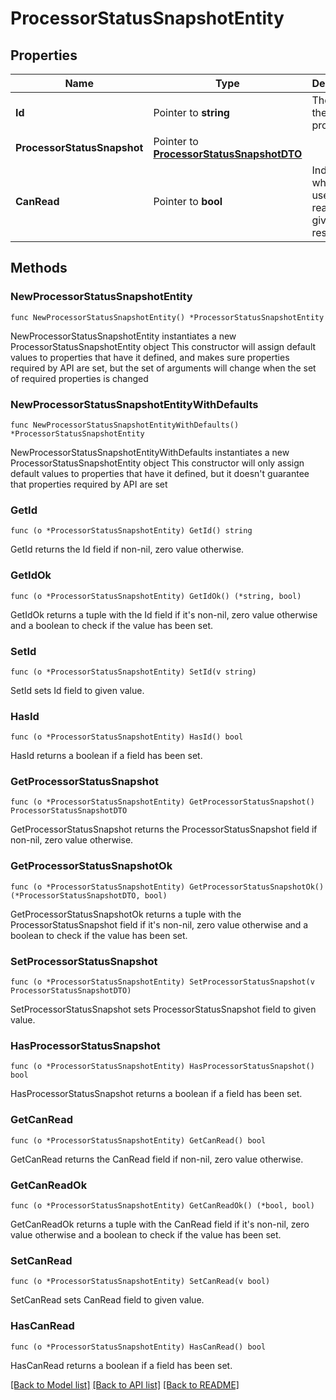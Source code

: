 # ProcessorStatusSnapshotEntity

## Properties

Name | Type | Description | Notes
------------ | ------------- | ------------- | -------------
**Id** | Pointer to **string** | The id of the processor. | [optional] 
**ProcessorStatusSnapshot** | Pointer to [**ProcessorStatusSnapshotDTO**](ProcessorStatusSnapshotDTO.md) |  | [optional] 
**CanRead** | Pointer to **bool** | Indicates whether the user can read a given resource. | [optional] [readonly] 

## Methods

### NewProcessorStatusSnapshotEntity

`func NewProcessorStatusSnapshotEntity() *ProcessorStatusSnapshotEntity`

NewProcessorStatusSnapshotEntity instantiates a new ProcessorStatusSnapshotEntity object
This constructor will assign default values to properties that have it defined,
and makes sure properties required by API are set, but the set of arguments
will change when the set of required properties is changed

### NewProcessorStatusSnapshotEntityWithDefaults

`func NewProcessorStatusSnapshotEntityWithDefaults() *ProcessorStatusSnapshotEntity`

NewProcessorStatusSnapshotEntityWithDefaults instantiates a new ProcessorStatusSnapshotEntity object
This constructor will only assign default values to properties that have it defined,
but it doesn't guarantee that properties required by API are set

### GetId

`func (o *ProcessorStatusSnapshotEntity) GetId() string`

GetId returns the Id field if non-nil, zero value otherwise.

### GetIdOk

`func (o *ProcessorStatusSnapshotEntity) GetIdOk() (*string, bool)`

GetIdOk returns a tuple with the Id field if it's non-nil, zero value otherwise
and a boolean to check if the value has been set.

### SetId

`func (o *ProcessorStatusSnapshotEntity) SetId(v string)`

SetId sets Id field to given value.

### HasId

`func (o *ProcessorStatusSnapshotEntity) HasId() bool`

HasId returns a boolean if a field has been set.

### GetProcessorStatusSnapshot

`func (o *ProcessorStatusSnapshotEntity) GetProcessorStatusSnapshot() ProcessorStatusSnapshotDTO`

GetProcessorStatusSnapshot returns the ProcessorStatusSnapshot field if non-nil, zero value otherwise.

### GetProcessorStatusSnapshotOk

`func (o *ProcessorStatusSnapshotEntity) GetProcessorStatusSnapshotOk() (*ProcessorStatusSnapshotDTO, bool)`

GetProcessorStatusSnapshotOk returns a tuple with the ProcessorStatusSnapshot field if it's non-nil, zero value otherwise
and a boolean to check if the value has been set.

### SetProcessorStatusSnapshot

`func (o *ProcessorStatusSnapshotEntity) SetProcessorStatusSnapshot(v ProcessorStatusSnapshotDTO)`

SetProcessorStatusSnapshot sets ProcessorStatusSnapshot field to given value.

### HasProcessorStatusSnapshot

`func (o *ProcessorStatusSnapshotEntity) HasProcessorStatusSnapshot() bool`

HasProcessorStatusSnapshot returns a boolean if a field has been set.

### GetCanRead

`func (o *ProcessorStatusSnapshotEntity) GetCanRead() bool`

GetCanRead returns the CanRead field if non-nil, zero value otherwise.

### GetCanReadOk

`func (o *ProcessorStatusSnapshotEntity) GetCanReadOk() (*bool, bool)`

GetCanReadOk returns a tuple with the CanRead field if it's non-nil, zero value otherwise
and a boolean to check if the value has been set.

### SetCanRead

`func (o *ProcessorStatusSnapshotEntity) SetCanRead(v bool)`

SetCanRead sets CanRead field to given value.

### HasCanRead

`func (o *ProcessorStatusSnapshotEntity) HasCanRead() bool`

HasCanRead returns a boolean if a field has been set.


[[Back to Model list]](../README.md#documentation-for-models) [[Back to API list]](../README.md#documentation-for-api-endpoints) [[Back to README]](../README.md)


